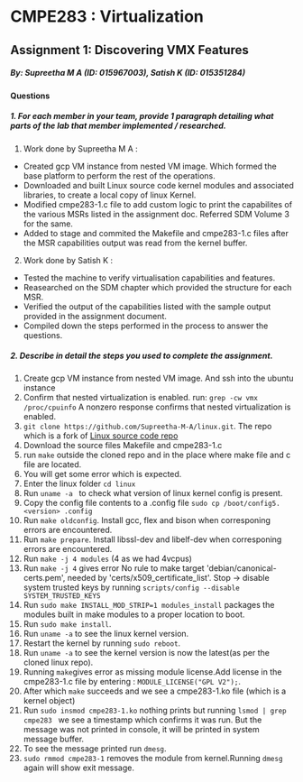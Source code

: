# CMPE283 : Virtualization 

##  Assignment 1: Discovering VMX Features

##### By: Supreetha M A (ID: 015967003), Satish K (ID: 015351284)

#### Questions
##### 1. For each member in your team, provide 1 paragraph detailing what parts of the lab that member implemented / researched.
1. Work done by Supreetha M A :
  - Created gcp VM instance from nested VM image. Which formed the base platform to perform the rest of the operations.
  - Downloaded and built Linux source code kernel modules and associated libraries, to create a local copy of linux Kernel.
  - Modified cmpe283-1.c file to add custom logic to print the capabilites of the various MSRs listed in the assignment doc. Referred SDM Volume 3 for the same.
  - Added to stage and commited the Makefile and cmpe283-1.c files after the MSR capabilities output was read from the kernel buffer.
2. Work done by Satish K :
- Tested the machine to verify virtualisation capabilities and features.
- Reasearched on the SDM chapter which provided the structure for each MSR.
- Verified the output of the capabilities listed with the sample output provided in the assignment document.
- Compiled down the steps performed in the process to answer the questions.

##### 2. Describe in detail the steps you used to complete the assignment. 
1. Create gcp VM instance from nested VM image. And ssh into the ubuntu instance
2. Confirm that nested virtualization is enabled.
 run: ``` grep -cw vmx /proc/cpuinfo ```
A nonzero response confirms that nested virtualization is enabled.
3. ```git clone https://github.com/Supreetha-M-A/linux.git```. The repo which is a fork of [Linux source code repo](https://github.com/torvalds/linux)
4. Download the source files Makefile and cmpe283-1.c
5. run ``` make ``` outside the cloned repo and in the place where make file and c file are located.
6. You will get some error which is expected.
7. Enter the linux folder ```cd linux```
8. Run ```uname -a ``` to check what version of linux kernel config is present.
9. Copy the config file contents to a .config file 
```sudo cp /boot/config5.<version> .config```
10. Run ```make oldconfig```. Install gcc, flex and bison when corresponing errors are encountered.
11. Run ```make prepare```. Install libssl-dev and libelf-dev when corresponing errors are encountered.
12. Run ```make -j 4 modules``` (4 as we had 4vcpus) 
13. Run ```make -j 4```
gives error No rule to make target 'debian/canonical-certs.pem', needed by 'certs/x509_certificate_list'. Stop -> disable system trusted keys by running
```scripts/config --disable SYSTEM_TRUSTED_KEYS```
14. Run ```sudo make INSTALL_MOD_STRIP=1 modules_install```
packages the modules built in make modules to a proper location to boot.
15. Run ```sudo make install```.
16. Run ```uname -a``` to see the linux kernel version.
17. Restart the kernel by running  ```sudo reboot```.
18. Run ```uname -a``` to see the kernel version is now the latest(as per the cloned linux repo).
19. Running  ```make```gives error as missing module license.Add license in the cmpe283-1.c file by entering : ```MODULE_LICENSE("GPL V2");```.
20. After which ```make``` succeeds and we see a cmpe283-1.ko file (which is a kernel object)
21. Run ```sudo insmod cmpe283-1.ko``` nothing prints but running ```lsmod | grep cmpe283 ```
we see a timestamp which confirms it was run. But the message was not printed in console, it will be printed in system message buffer.
22. To see the message printed run ```dmesg```.
23. ```sudo rmmod cmpe283-1``` removes the module from kernel.Running ```dmesg``` again will show
exit message.

